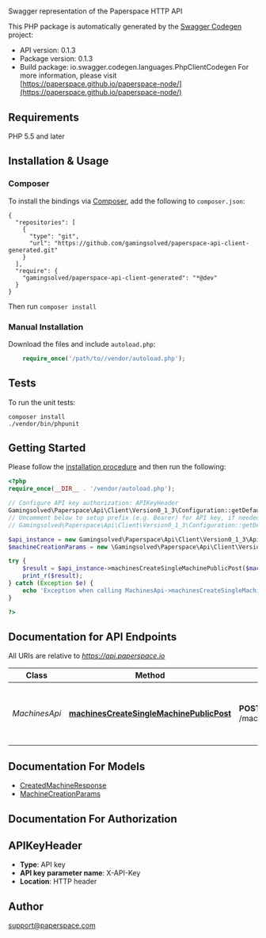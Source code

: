 # 
Swagger representation of the Paperspace HTTP API

This PHP package is automatically generated by the [Swagger Codegen](https://github.com/swagger-api/swagger-codegen) project:

- API version: 0.1.3
- Package version: 0.1.3
- Build package: io.swagger.codegen.languages.PhpClientCodegen
For more information, please visit [https://paperspace.github.io/paperspace-node/](https://paperspace.github.io/paperspace-node/)

## Requirements

PHP 5.5 and later

## Installation & Usage
### Composer

To install the bindings via [Composer](http://getcomposer.org/), add the following to `composer.json`:

```
{
  "repositories": [
    {
      "type": "git",
      "url": "https://github.com/gamingsolved/paperspace-api-client-generated.git"
    }
  ],
  "require": {
    "gamingsolved/paperspace-api-client-generated": "*@dev"
  }
}
```

Then run `composer install`

### Manual Installation

Download the files and include `autoload.php`:

```php
    require_once('/path/to//vendor/autoload.php');
```

## Tests

To run the unit tests:

```
composer install
./vendor/bin/phpunit
```

## Getting Started

Please follow the [installation procedure](#installation--usage) and then run the following:

```php
<?php
require_once(__DIR__ . '/vendor/autoload.php');

// Configure API key authorization: APIKeyHeader
Gamingsolved\Paperspace\Api\Client\Version0_1_3\Configuration::getDefaultConfiguration()->setApiKey('X-API-Key', 'YOUR_API_KEY');
// Uncomment below to setup prefix (e.g. Bearer) for API key, if needed
// Gamingsolved\Paperspace\Api\Client\Version0_1_3\Configuration::getDefaultConfiguration()->setApiKeyPrefix('X-API-Key', 'Bearer');

$api_instance = new Gamingsolved\Paperspace\Api\Client\Version0_1_3\Api\MachinesApi();
$machineCreationParams = new \Gamingsolved\Paperspace\Api\Client\Version0_1_3\Model\MachineCreationParams(); // \Gamingsolved\Paperspace\Api\Client\Version0_1_3\Model\MachineCreationParams | Machine creation parameters

try {
    $result = $api_instance->machinesCreateSingleMachinePublicPost($machineCreationParams);
    print_r($result);
} catch (Exception $e) {
    echo 'Exception when calling MachinesApi->machinesCreateSingleMachinePublicPost: ', $e->getMessage(), PHP_EOL;
}

?>
```

## Documentation for API Endpoints

All URIs are relative to *https://api.paperspace.io*

Class | Method | HTTP request | Description
------------ | ------------- | ------------- | -------------
*MachinesApi* | [**machinesCreateSingleMachinePublicPost**](docs/Api/MachinesApi.md#machinescreatesinglemachinepublicpost) | **POST** /machines/createSingleMachinePublic | Create and launch a new Paperspace virtual machine


## Documentation For Models

 - [CreatedMachineResponse](docs/Model/CreatedMachineResponse.md)
 - [MachineCreationParams](docs/Model/MachineCreationParams.md)


## Documentation For Authorization


## APIKeyHeader

- **Type**: API key
- **API key parameter name**: X-API-Key
- **Location**: HTTP header


## Author

support@paperspace.com


